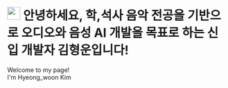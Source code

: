 <h1><img src="https://emojis.slackmojis.com/emojis/images/1531849430/4246/blob-sunglasses.gif?1531849430" width="30"/> 
안녕하세요, 학,석사 음악 전공을 기반으로 오디오와 음성 AI 개발을 목표로 하는 신입 개발자 김형운입니다!</h1>


<p>Welcome to my page! </br> I'm Hyeong_woon Kim


